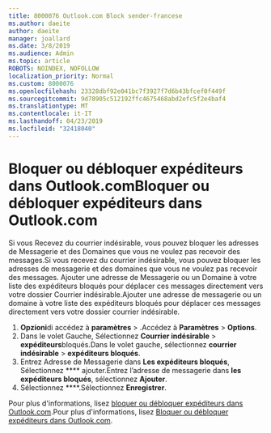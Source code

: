 ```yaml
---
title: 8000076 Outlook.com Block sender-francese
ms.author: daeite
author: daeite
manager: joallard
ms.date: 3/8/2019
ms.audience: Admin
ms.topic: article
ROBOTS: NOINDEX, NOFOLLOW
localization_priority: Normal
ms.custom: 8000076
ms.openlocfilehash: 23328dbf92e041bc7f3927f7d6b43bfcef0f449f
ms.sourcegitcommit: 9d78905c512192ffc4675468abd2efc5f2e4baf4
ms.translationtype: MT
ms.contentlocale: it-IT
ms.lasthandoff: 04/23/2019
ms.locfileid: "32418040"
---
```

# <a name="bloquer-ou-dbloquer-expditeurs-dans-outlookcom"></a><span data-ttu-id="7c7a6-102">Bloquer ou débloquer expéditeurs dans Outlook.com</span><span class="sxs-lookup"><span data-stu-id="7c7a6-102">Bloquer ou débloquer expéditeurs dans Outlook.com</span></span>

<span data-ttu-id="7c7a6-103">Si vous Recevez du courrier indésirable, vous pouvez bloquer les adresses de Messagerie et des Domaines que vous ne voulez pas recevoir des messages.</span><span class="sxs-lookup"><span data-stu-id="7c7a6-103">Si vous recevez du courrier indésirable, vous pouvez bloquer les adresses de messagerie et des domaines que vous ne voulez pas recevoir des messages.</span></span> <span data-ttu-id="7c7a6-104">Ajouter une adresse de Messagerie ou un Domaine à votre liste des expéditeurs bloqués pour déplacer ces messages directement vers votre dossier Courrier indésirable.</span><span class="sxs-lookup"><span data-stu-id="7c7a6-104">Ajouter une adresse de messagerie ou un domaine à votre liste des expéditeurs bloqués pour déplacer ces messages directement vers votre dossier courrier indésirable.</span></span>

1. <span data-ttu-id="7c7a6-105">**Opzioni**di accédez à **paramètres** > .</span><span class="sxs-lookup"><span data-stu-id="7c7a6-105">Accédez à **Paramètres** > **Options**.</span></span>
2. <span data-ttu-id="7c7a6-106">Dans le volet Gauche, Sélectionnez **Courrier indésirable** > **expéditeurs**bloqués.</span><span class="sxs-lookup"><span data-stu-id="7c7a6-106">Dans le volet gauche, sélectionnez **courrier indésirable** > **expéditeurs bloqués**.</span></span>
3. <span data-ttu-id="7c7a6-107">Entrez Adresse de Messagerie dans **Les expéditeurs bloqués**, Sélectionnez \*\*\*\* ajouter.</span><span class="sxs-lookup"><span data-stu-id="7c7a6-107">Entrez l’adresse de messagerie dans **les expéditeurs bloqués**, sélectionnez **Ajouter**.</span></span>
4. <span data-ttu-id="7c7a6-108">Sélectionnez \*\*\*\*.</span><span class="sxs-lookup"><span data-stu-id="7c7a6-108">Sélectionnez **Enregistrer**.</span></span>

<span data-ttu-id="7c7a6-109">Pour plus d'informations, lisez [bloquer ou débloquer expéditeurs dans Outlook.com](https://support.office.com/fr-fr/article/bloquer-ou-débloquer-expéditeurs-dans-outlook-com-afba1c94-77bb-4f50-8b85-057cf52f4d5e?ui=fr-FR&rs=fr-FR&ad=FR).</span><span class="sxs-lookup"><span data-stu-id="7c7a6-109">Pour plus d'informations, lisez [Bloquer ou débloquer expéditeurs dans Outlook.com](https://support.office.com/fr-fr/article/bloquer-ou-débloquer-expéditeurs-dans-outlook-com-afba1c94-77bb-4f50-8b85-057cf52f4d5e?ui=fr-FR&rs=fr-FR&ad=FR).</span></span>